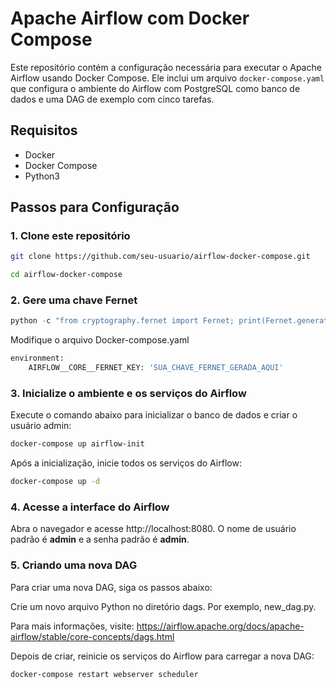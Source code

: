 # Apache Airflow com Docker Compose

Este repositório contém a configuração necessária para executar o Apache Airflow usando Docker Compose. Ele inclui um arquivo `docker-compose.yaml` que configura o ambiente do Airflow com PostgreSQL como banco de dados e uma DAG de exemplo com cinco tarefas.

## Requisitos

- Docker
- Docker Compose
- Python3

## Passos para Configuração

### 1. Clone este repositório

```bash
git clone https://github.com/seu-usuario/airflow-docker-compose.git

cd airflow-docker-compose
```

### 2. Gere uma chave Fernet

```python
python -c "from cryptography.fernet import Fernet; print(Fernet.generate_key().decode())"
```

Modifique o arquivo Docker-compose.yaml

```python
environment:
    AIRFLOW__CORE__FERNET_KEY: 'SUA_CHAVE_FERNET_GERADA_AQUI'
```

### 3. Inicialize o ambiente e os serviços do Airflow

Execute o comando abaixo para inicializar o banco de dados e criar o usuário admin:

```bash
docker-compose up airflow-init
```

Após a inicialização, inicie todos os serviços do Airflow:

```bash
docker-compose up -d
```

### 4. Acesse a interface do Airflow

Abra o navegador e acesse http://localhost:8080. O nome de usuário padrão é **admin** e a senha padrão é **admin**.

### 5. Criando uma nova DAG

Para criar uma nova DAG, siga os passos abaixo:

Crie um novo arquivo Python no diretório dags. Por exemplo, new_dag.py.

Para mais informações, visite: https://airflow.apache.org/docs/apache-airflow/stable/core-concepts/dags.html

Depois de criar, reinicie os serviços do Airflow para carregar a nova DAG:

```bash
docker-compose restart webserver scheduler
```